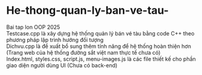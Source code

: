 # He-thong-quan-ly-ban-ve-tau-
Bai tap lon OOP 2025 <br>
Testcase.cpp là xây dựng hệ thống quản lý bán vé tàu bằng code C++ theo phương pháp lập trình hướng đối tượng <br>
Dichvu.cpp là đề xuất bổ sung thêm tính năng để hệ thống hoàn thiện hơn (Trang web của hệ thống đường sắt việt nam thực tế chưa có) <br>
Index.html, styles.css, script.js, menu-images.js là các file thiết kế cho phần giao diện người dùng UI (Chưa có back-end)

